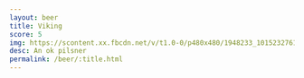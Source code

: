 ```yaml
---
layout: beer
title: Viking
score: 5
img: https://scontent.xx.fbcdn.net/v/t1.0-0/p480x480/1948233_10152327616743745_932399934_n.jpg?oh=b14aae8f6cecc8a15a242e485b2713ee&oe=590F0288
desc: An ok pilsner
permalink: /beer/:title.html
---
```

